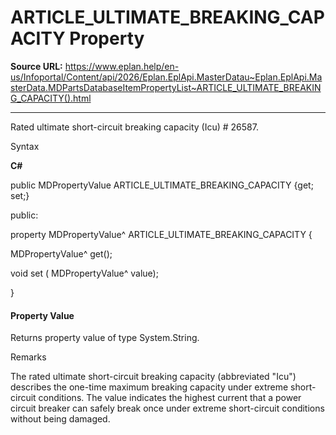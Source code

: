 # ARTICLE_ULTIMATE_BREAKING_CAPACITY Property

**Source URL:** https://www.eplan.help/en-us/Infoportal/Content/api/2026/Eplan.EplApi.MasterDatau~Eplan.EplApi.MasterData.MDPartsDatabaseItemPropertyList~ARTICLE_ULTIMATE_BREAKING_CAPACITY().html

---

Rated ultimate short-circuit breaking capacity (Icu) # 26587.

Syntax

**C#**



public MDPropertyValue ARTICLE_ULTIMATE_BREAKING_CAPACITY {get; set;}

public:

property MDPropertyValue^ ARTICLE_ULTIMATE_BREAKING_CAPACITY {

   MDPropertyValue^ get();

   void set (    MDPropertyValue^ value);

}


#### Property Value

Returns property value of type System.String.

Remarks

The rated ultimate short-circuit breaking capacity (abbreviated "Icu") describes the one-time maximum breaking capacity under extreme short-circuit conditions. The value indicates the highest current that a power circuit breaker can safely break once under extreme short-circuit conditions without being damaged.
